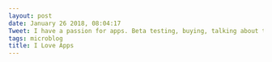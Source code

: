 ```yaml
---
layout: post
date: January 26 2018, 08:04:17
Tweet: I have a passion for apps. Beta testing, buying, talking about them, you name it.
tags: microblog
title: I Love Apps
---
```




